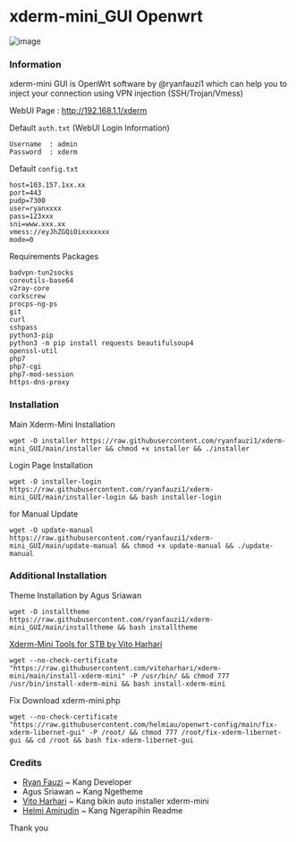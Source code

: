 # xderm-mini_GUI Openwrt

![image](https://user-images.githubusercontent.com/20932301/125009423-bb764400-e08e-11eb-8645-46c9bf7fa74b.png)

### Information
xderm-mini GUI is OpenWrt software by @ryanfauzi1 which can help you to inject your connection using VPN injection (SSH/Trojan/Vmess)

WebUI Page : http://192.168.1.1/xderm

Default ```auth.txt``` (WebUI Login Information)
```
Username  : admin
Password  : xderm
```

Default ```config.txt```
```
host=103.157.1xx.xx
port=443
pudp=7300
user=ryanxxxx
pass=123xxx
sni=www.xxx.xx
vmess://eyJhZGQiOixxxxxxx
mode=0
```

Requirements Packages
```
badvpn-tun2socks
coreutils-base64
v2ray-core
corkscrew
procps-ng-ps
git
curl
sshpass
python3-pip
python3 -m pip install requests beautifulsoup4
openssl-util
php7
php7-cgi
php7-mod-session
https-dns-proxy
```

### Installation
Main Xderm-Mini Installation
```
wget -O installer https://raw.githubusercontent.com/ryanfauzi1/xderm-mini_GUI/main/installer && chmod +x installer && ./installer
```

Login Page Installation
```
wget -O installer-login https://raw.githubusercontent.com/ryanfauzi1/xderm-mini_GUI/main/installer-login && bash installer-login
```

for Manual Update
```
wget -O update-manual https://raw.githubusercontent.com/ryanfauzi1/xderm-mini_GUI/main/update-manual && chmod +x update-manual && ./update-manual
```

### Additional Installation
Theme Installation by Agus Sriawan
```
wget -O installtheme https://raw.githubusercontent.com/ryanfauzi1/xderm-mini_GUI/main/installtheme && bash installtheme
```

[Xderm-Mini Tools for STB by Vito Harhari](https://github.com/vitoharhari/xderm-mini)
```
wget --no-check-certificate "https://raw.githubusercontent.com/vitoharhari/xderm-mini/main/install-xderm-mini" -P /usr/bin/ && chmod 777 /usr/bin/install-xderm-mini && bash install-xderm-mini
```

Fix Download xderm-mini.php
```
wget --no-check-certificate "https://raw.githubusercontent.com/helmiau/openwrt-config/main/fix-xderm-libernet-gui" -P /root/ && chmod 777 /root/fix-xderm-libernet-gui && cd /root && bash fix-xderm-libernet-gui
```

### Credits
- [Ryan Fauzi](github.com/ryanfauzi1) ~ Kang Developer
- Agus Sriawan ~ Kang Ngetheme
- [Vito Harhari](github.com/vitoharhari) ~ Kang bikin auto installer xderm-mini
- [Helmi Amirudin](github.com/helmiau) ~ Kang Ngerapihin Readme

Thank you
